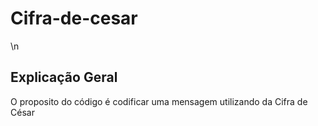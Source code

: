 # Cifra-de-cesar
\n
## Explicação Geral
O proposito do código é codificar uma mensagem utilizando da <link url = 'https://pt.wikipedia.org/wiki/Cifra_de_C%C3%A9sar' >Cifra de César</link>